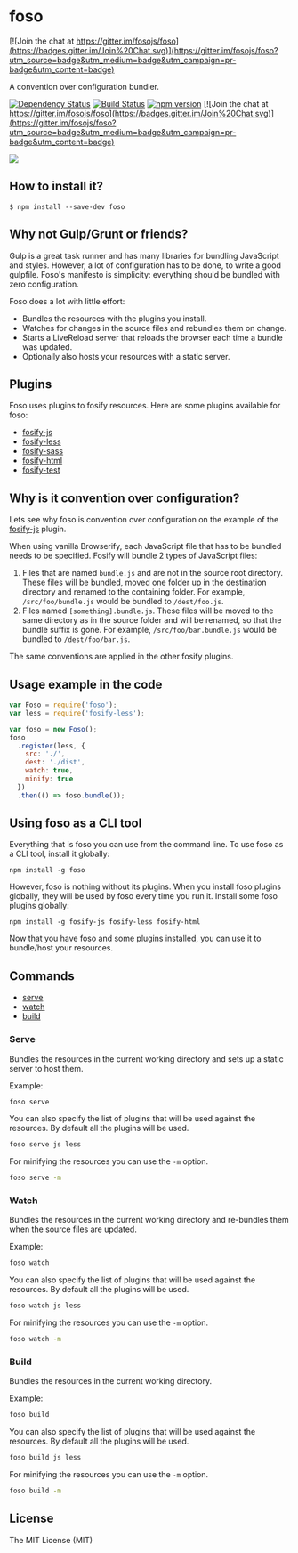 # foso

[![Join the chat at https://gitter.im/fosojs/foso](https://badges.gitter.im/Join%20Chat.svg)](https://gitter.im/fosojs/foso?utm_source=badge&utm_medium=badge&utm_campaign=pr-badge&utm_content=badge)

A convention over configuration bundler.

[![Dependency Status](https://david-dm.org/fosojs/foso/status.svg?style=flat)](https://david-dm.org/fosojs/foso)
[![Build Status](https://travis-ci.org/fosojs/foso.svg?branch=master)](https://travis-ci.org/fosojs/foso)
[![npm version](https://badge.fury.io/js/foso.svg)](http://badge.fury.io/js/foso)
[![Join the chat at https://gitter.im/fosojs/foso](https://badges.gitter.im/Join%20Chat.svg)](https://gitter.im/fosojs/foso?utm_source=badge&utm_medium=badge&utm_campaign=pr-badge&utm_content=badge)

![](topimg.jpg)


## How to install it?

```
$ npm install --save-dev foso
```


## Why not Gulp/Grunt or friends?

Gulp is a great task runner and has many libraries for bundling JavaScript and styles. However, a lot of configuration has to be done, to write a good gulpfile. Foso's manifesto is simplicity: everything should be bundled with zero configuration.

Foso does a lot with little effort:

* Bundles the resources with the plugins you install.
* Watches for changes in the source files and rebundles them on change.
* Starts a LiveReload server that reloads the browser each time a bundle was updated.
* Optionally also hosts your resources with a static server.


## Plugins

Foso uses plugins to fosify resources. Here are some plugins available for foso:

* [fosify-js][]
* [fosify-less][]
* [fosify-sass][]
* [fosify-html][]
* [fosify-test][]


## Why is it convention over configuration?

Lets see why foso is convention over configuration on the example of the [fosify-js][] plugin.

When using vanilla Browserify, each JavaScript file that has to be bundled needs to be specified. Fosify will bundle 2 types of JavaScript files:

1. Files that are named `bundle.js` and are not in the source root directory. These files will be bundled, moved one folder up in the destination directory and renamed to the containing folder. For example, `/src/foo/bundle.js` would be bundled to `/dest/foo.js`.
2. Files named `[something].bundle.js`. These files will be moved to the same directory as in the source folder and will be renamed, so that the bundle suffix is gone. For example, `/src/foo/bar.bundle.js` would be bundled to `/dest/foo/bar.js`.

The same conventions are applied in the other fosify plugins.


## Usage example in the code

``` js
var Foso = require('foso');
var less = require('fosify-less');

var foso = new Foso();
foso
  .register(less, {
    src: './',
    dest: './dist',
    watch: true,
    minify: true
  })
  .then(() => foso.bundle());
```

## Using foso as a CLI tool

Everything that is foso you can use from the command line. To use foso as a CLI tool, install it globally:

```
npm install -g foso
```

However, foso is nothing without its plugins. When you install foso plugins globally, they will be used by foso every time you run it. Install some foso plugins globally:

```
npm install -g fosify-js fosify-less fosify-html
```

Now that you have foso and some plugins installed, you can use it to bundle/host your resources.

## Commands

* [serve](#serve)
* [watch](#watch)
* [build](#build)

### Serve

Bundles the resources in the current working directory and sets up a static
server to host them.

Example:
```bash
foso serve
```

You can also specify the list of plugins that will be used against the resources.
By default all the plugins will be used.
```bash
foso serve js less
```

For minifying the resources you can use the `-m` option.
```bash
foso serve -m
```


### Watch

Bundles the resources in the current working directory and re-bundles them when
the source files are updated.

Example:
```bash
foso watch
```

You can also specify the list of plugins that will be used against the resources.
By default all the plugins will be used.
```bash
foso watch js less
```

For minifying the resources you can use the `-m` option.
```bash
foso watch -m
```


### Build

Bundles the resources in the current working directory.

Example:
```bash
foso build
```

You can also specify the list of plugins that will be used against the resources.
By default all the plugins will be used.
```bash
foso build js less
```

For minifying the resources you can use the `-m` option.
```bash
foso build -m
```


## License

The MIT License (MIT)


[fosify-js]: https://github.com/fosojs/fosify-js
[fosify-less]: https://github.com/fosojs/fosify-less
[fosify-sass]: https://github.com/fosojs/fosify-sass
[fosify-html]: https://github.com/fosojs/fosify-html
[fosify-test]: https://github.com/fosojs/fosify-test

